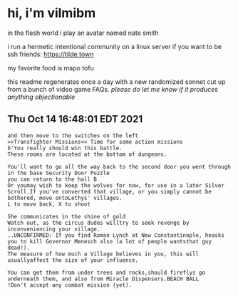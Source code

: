 # hi, i'm vilmibm

in the flesh world i play an avatar named nate smith

i run a hermetic intentional community on a linux server if you want to be ssh friends: https://tilde.town

my favorite food is mapo tofu

this readme regenerates once a day with a new randomized sonnet cut up from a bunch of video game FAQs.
_please do let me know if it produces anything objectionable_

## Thu Oct 14 16:48:01 EDT 2021

    and then move to the switches on the left
    >>Transfighter Missions<< Time for some action missions
    b'You really should win this battle.
    These rooms are located at the bottom of dungeons.
    
    You'll want to go all the way back to the second door you went through in the base Security Door Puzzle
    you can return to the hall B
    Or youmay wish to keep the wolves for now, for use in a later Silver Scroll.If you've converted that village, or you simply cannot be bothered, move ontoLethys' villages.
    L to move back, X to shoot
    
    She communicates in the shine of gold
    Watch out, as the circus dudes willtry to seek revenge by inconveniencing your village.
    ..UNCONFIRMED: If you find Roman Lynch at New Constantinople, heasks you to kill Governor Menesch also (a lot of people wantsthat guy dead!).
    The measure of how much a Village believes in you, this will usuallyaffect the size of your influence.
    
    You can get them from under trees and rocks,should fireflys go underneath them, and also from Miracle Dispensers.BEACH BALL
    !Don't accept any combat mission (yet).
